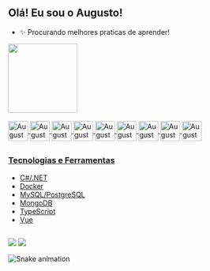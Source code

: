 ## Olá! Eu sou o Augusto!

- ✨ Procurando melhores praticas de aprender!

<div>
  <a href="https://github.com/AugustoSandrini">
    <img height="140em" src="https://github-readme-stats.vercel.app/api?username=AugustoSandrini&show_icons=true&theme=dark&include_all_commits=true&count_private=true&hide_border=true&hide=contribs,stars,issues,prs&show=prs_merged_percentage"/>
    <!-- <img height="140em" src="https://github-readme-stats.vercel.app/api/top-langs/?username=AugustoSandrini&layout=compact&langs_count=8&hide_border=true&theme=dark"/> -->
</div>
    
<div style="display: inline_block"><br>
  <img align="center" alt="AugustoCsharp" height="40" width="40" src="https://img.icons8.com/?size=256&id=Fycm8TUhWmFU&format=png">
  <img align="center" alt="AugustoDotNetCore" height="40" width="40" src="https://img.icons8.com/?size=100&id=1BC75jFEBED6&format=png">
  <img align="center" alt="AugustoDocker" height="40" width="40" src="https://img.icons8.com/?size=100&id=cdYUlRaag9G9&format=png">
  <img align="center" alt="AugustoMySQL" height="40" width="40" src="https://img.icons8.com/?size=100&id=rgPSE6nAB766&format=png">
  <img align="center" alt="AugustoMongoDB" height="40" width="40" src="https://img.icons8.com/?size=100&id=bosfpvRzNOG8&format=png">
  <img align="center" alt="AugustoTS" height="40" width="40" src="https://img.icons8.com/?id=nCj4PvnCO0tZ">
  <img align="center" alt="AugustoVue" height="40" width="40" src="https://img.icons8.com/?size=256&id=dzfo6UeXW9h7">
  <img align="center" alt="AugustoVisualCode" height="40" width="40" src="https://img.icons8.com/?size=256&id=y7WGoWNuIWac&format=png">
  <img align="center" alt="AugustoVSCode" height="40" width="40" src="https://img.icons8.com/?size=256&id=9OGIyU8hrxW5&format=png">
</div>
  
  ##
  
  ### Tecnologias e Ferramentas
  

  - C#/.NET
  - Docker
  - MySQL/PostgreSQL
  - MongoDB
  - TypeScript
  - Vue
  
  ##
  
<div>
  <a href="https://www.linkedin.com/in/Augusto-Sandrini" target="_blank"><img src="https://img.shields.io/badge/LinkedIn-0077B5?style=for-the-badge&logo=linkedin&logoColor=white" target="_blank"></a>
  <a href="https://discord.com/users/AugustoSandrini#7222" target="_blank"><img src="https://img.shields.io/badge/Discord-7289DA?style=for-the-badge&logo=discord&logoColor=white" target="_blank"></a>

  ![Snake animation](https://github.com/AugustoSandrini/AugustoSandrini/blob/output/github-contribuition-grid-snake.svg)
  </div>
